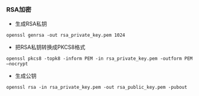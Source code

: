 ### RSA加密
* 生成RSA私钥
~~~
openssl genrsa -out rsa_private_key.pem 1024
~~~

* 把RSA私钥转换成PKCS8格式
~~~
openssl pkcs8 -topk8 -inform PEM -in rsa_private_key.pem -outform PEM –nocrypt
~~~

* 生成公钥
~~~
openssl rsa -in rsa_private_key.pem -out rsa_public_key.pem -pubout 
~~~